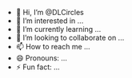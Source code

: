 - 👋 Hi, I’m @DLCircles
- 👀 I’m interested in ...
- 🌱 I’m currently learning ...
- 💞️ I’m looking to collaborate on ...
- 📫 How to reach me ...
- 😄 Pronouns: ...
- ⚡ Fun fact: ...

<!---
DLCircles/DLCircles is a ✨ special ✨ repository because its `README.md` (this file) appears on your GitHub profile.
You can click the Preview link to take a look at your changes.
--->
